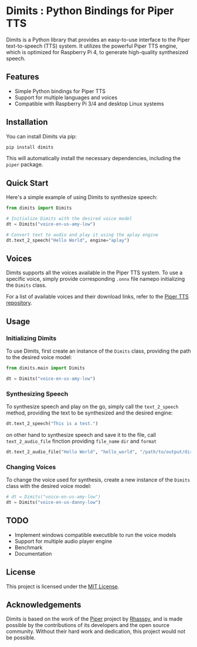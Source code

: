 
# **Dimits : Python Bindings for Piper TTS**


Dimits is a Python library that provides an easy-to-use interface to the Piper text-to-speech (TTS) system. It utilizes the powerful Piper TTS engine, which is optimized for Raspberry Pi 4, to generate high-quality synthesized speech.

## Features

* Simple Python bindings for Piper TTS
* Support for multiple languages and voices
* Compatible with Raspberry Pi 3/4 and desktop Linux systems

## Installation

You can install Dimits via pip:

```sh
pip install dimits
```

This will automatically install the necessary dependencies, including the `piper` package.

## Quick Start

Here's a simple example of using Dimits to synthesize speech:

```python
from dimits import Dimits

# Initialize Dimits with the desired voice model
dt = Dimits("voice-en-us-amy-low")

# Convert text to audio and play it using the aplay engine
dt.text_2_speech("Hello World", engine="aplay")
```

## Voices

Dimits supports all the voices available in the Piper TTS system. To use a specific voice, simply provide  corresponding `.onnx` file namepo initializing the `Dimits` class.

For a list of available voices and their download links, refer to the [Piper TTS repository](https://github.com/rhasspy/piper/releases/tag/v0.0.2).

## Usage

### Initializing Dimits

To use Dimits, first create an instance of the `Dimits` class, providing the path to the desired voice model:

```python
from dimits.main import Dimits

dt = Dimits("voice-en-us-amy-low")
```

### Synthesizing Speech

To synthesize speech and play on the go, simply call the `text_2_speech` method, providing the text to be synthesized and the desired engine:

```python
dt.text_2_speech("This is a test.")
```

on other hand to synthesize speech and save it to the file, call `text_2_audio_file` finction providing `file_name` `dir` and `format`

```python
dt.text_2_audio_file("Hello World", "hello_world", "/path/to/output/directory/", format="wav")
```

### Changing Voices

To change the voice used for synthesis, create a new instance of the `Dimits` class with the desired voice model:

```python
# dt = Dimits("voice-en-us-amy-low")
dt = Dimits("voice-en-us-danny-low")
```
## TODO
* Implement windows compatible executible to run the voice models
* Support for multiple audio player engine
* Benchmark
* Documentation


## License

This project is licensed under the [MIT License](LICENSE).

## Acknowledgements
Dimits is based on the work of the [Piper](https://github.com/rhasspy/piper) project by [Rhasspy](https://rhasspy.readthedocs.io/en/latest/), and is made possible by the contributions of its developers and the open source community. Without their hard work and dedication, this project would not be possible.
